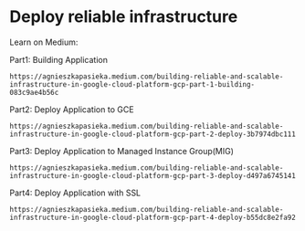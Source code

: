 # Deploy reliable infrastructure

Learn on Medium:

Part1: Building Application
```
https://agnieszkapasieka.medium.com/building-reliable-and-scalable-infrastructure-in-google-cloud-platform-gcp-part-1-building-083c9ae4b56c
```
Part2: Deploy Application to GCE
```
https://agnieszkapasieka.medium.com/building-reliable-and-scalable-infrastructure-in-google-cloud-platform-gcp-part-2-deploy-3b7974dbc111
```
Part3: Deploy Application to Managed Instance Group(MIG)
```
https://agnieszkapasieka.medium.com/building-reliable-and-scalable-infrastructure-in-google-cloud-platform-gcp-part-3-deploy-d497a6745141
```
Part4: Deploy Application with SSL
```
https://agnieszkapasieka.medium.com/building-reliable-and-scalable-infrastructure-in-google-cloud-platform-gcp-part-4-deploy-b55dc8e2fa92
```

